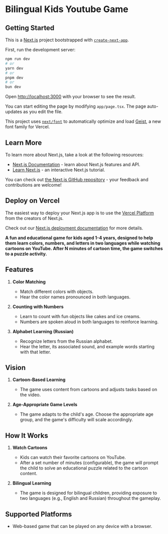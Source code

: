 # Bilingual Kids Youtube Game


## Getting Started
This is a [Next.js](https://nextjs.org) project bootstrapped with [`create-next-app`](https://nextjs.org/docs/app/api-reference/cli/create-next-app).

First, run the development server:

```bash
npm run dev
# or
yarn dev
# or
pnpm dev
# or
bun dev
```

Open [http://localhost:3000](http://localhost:3000) with your browser to see the result.

You can start editing the page by modifying `app/page.tsx`. The page auto-updates as you edit the file.

This project uses [`next/font`](https://nextjs.org/docs/app/building-your-application/optimizing/fonts) to automatically optimize and load [Geist](https://vercel.com/font), a new font family for Vercel.

## Learn More

To learn more about Next.js, take a look at the following resources:

- [Next.js Documentation](https://nextjs.org/docs) - learn about Next.js features and API.
- [Learn Next.js](https://nextjs.org/learn) - an interactive Next.js tutorial.

You can check out [the Next.js GitHub repository](https://github.com/vercel/next.js) - your feedback and contributions are welcome!

## Deploy on Vercel

The easiest way to deploy your Next.js app is to use the [Vercel Platform](https://vercel.com/new?utm_medium=default-template&filter=next.js&utm_source=create-next-app&utm_campaign=create-next-app-readme) from the creators of Next.js.

Check out our [Next.js deployment documentation](https://nextjs.org/docs/app/building-your-application/deploying) for more details.


**A fun and educational game for kids aged 1-4 years, designed to help them learn colors, numbers, and letters in two languages while watching cartoons on YouTube. After N minutes of cartoon time, the game switches to a puzzle activity.**

## Features

1. **Color Matching**  
   - Match different colors with objects.  
   - Hear the color names pronounced in both languages.

2. **Counting with Numbers**  
   - Learn to count with fun objects like cakes and ice creams.  
   - Numbers are spoken aloud in both languages to reinforce learning.

3. **Alphabet Learning (Russian)**  
   - Recognize letters from the Russian alphabet.  
   - Hear the letter, its associated sound, and example words starting with that letter.

## Vision

1. **Cartoon-Based Learning**  
   - The game uses content from cartoons and adjusts tasks based on the video.

2. **Age-Appropriate Game Levels**  
   - The game adapts to the child's age. Choose the appropriate age group, and the game's difficulty will scale accordingly.

## How It Works

1. **Watch Cartoons**  
   - Kids can watch their favorite cartoons on YouTube.
   - After a set number of minutes (configurable), the game will prompt the child to solve an educational puzzle related to the cartoon content.

2. **Bilingual Learning**  
   - The game is designed for bilingual children, providing exposure to two languages (e.g., English and Russian) throughout the gameplay.

## Supported Platforms

- Web-based game that can be played on any device with a browser.




